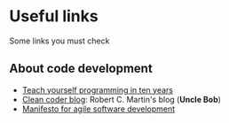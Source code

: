 # Useful links

Some links you must check

## About code development

+ [Teach yourself programming in ten years](http://norvig.com/21-days.html)
+ [Clean coder blog](https://blog.cleancoder.com/): Robert C. Martin's blog (**Uncle Bob**)
+ [Manifesto for agile software development](https://agilemanifesto.org/)
